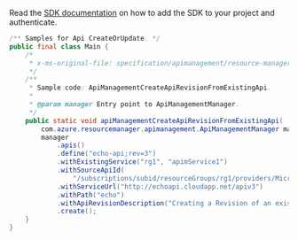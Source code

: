 Read the [SDK documentation](https://github.com/Azure/azure-sdk-for-java/blob/azure-resourcemanager-apimanagement_1.0.0-beta.3/sdk/apimanagement/azure-resourcemanager-apimanagement/README.md) on how to add the SDK to your project and authenticate.

```java
/** Samples for Api CreateOrUpdate. */
public final class Main {
    /*
     * x-ms-original-file: specification/apimanagement/resource-manager/Microsoft.ApiManagement/stable/2021-08-01/examples/ApiManagementCreateApiRevisionFromExistingApi.json
     */
    /**
     * Sample code: ApiManagementCreateApiRevisionFromExistingApi.
     *
     * @param manager Entry point to ApiManagementManager.
     */
    public static void apiManagementCreateApiRevisionFromExistingApi(
        com.azure.resourcemanager.apimanagement.ApiManagementManager manager) {
        manager
            .apis()
            .define("echo-api;rev=3")
            .withExistingService("rg1", "apimService1")
            .withSourceApiId(
                "/subscriptions/subid/resourceGroups/rg1/providers/Microsoft.ApiManagement/service/apimService1/apis/echo-api")
            .withServiceUrl("http://echoapi.cloudapp.net/apiv3")
            .withPath("echo")
            .withApiRevisionDescription("Creating a Revision of an existing API")
            .create();
    }
}
```
